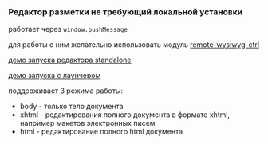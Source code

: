 ### Редактор разметки не требующий локальной установки

работает через `window.pushMessage`

для работы с ним желательно использовать модуль [remote-wysiwyg-ctrl](https://github.com/forceuser/remote-wysiwyg-ctrl)

[демо запуска редактора standalone](https//cdn.rawgit.com/forceuser/emote-wysiwyg/1.0.1/index.html)

[демо запуска с лаунчером](https//cdn.rawgit.com/forceuser/emote-wysiwyg/1.0.1/launcher.html)

поддерживает 3 режима работы:
- body - только тело документа
- xhtml - редактирования полного документа в формате xhtml, например макетов электронных писем
- html - редактирование полного html документа
